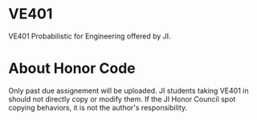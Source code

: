 # VE401
VE401 Probabilistic for Engineering offered by JI.

# About Honor Code
Only past due assignement will be uploaded. JI students taking VE401 in should not directly copy or modify them. If the JI Honor Council spot copying behaviors, it is not the author's responsibility.

